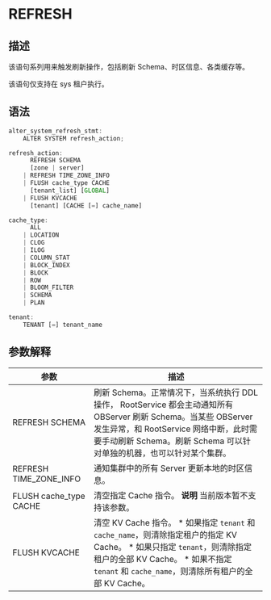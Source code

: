 REFRESH
============================



描述
-----------------------

该语句系列用来触发刷新操作，包括刷新 Schema、时区信息、各类缓存等。

该语句仅支持在 sys 租户执行。

语法
-----------------------

```javascript
alter_system_refresh_stmt:
    ALTER SYSTEM refresh_action;

refresh_action:
      REFRESH SCHEMA
      [zone | server]
    | REFRESH TIME_ZONE_INFO
    | FLUSH cache_type CACHE
      [tenant_list] [GLOBAL]
    | FLUSH KVCACHE
      [tenant] [CACHE [=] cache_name]

cache_type:
      ALL
    | LOCATION
    | CLOG
    | ILOG
    | COLUMN_STAT
    | BLOCK_INDEX
    | BLOCK
    | ROW
    | BLOOM_FILTER
    | SCHEMA
    | PLAN

tenant:
    TENANT [=] tenant_name
```



参数解释
-------------------------



|         **参数**         |                                                                                                                                                  **描述**                                                                                                                                                   |
|------------------------|-----------------------------------------------------------------------------------------------------------------------------------------------------------------------------------------------------------------------------------------------------------------------------------------------------------|
| REFRESH SCHEMA         | 刷新 Schema。正常情况下，当系统执行 DDL 操作， RootService 都会主动通知所有 OBServer 刷新 Schema。当某些 OBServer 发生异常，和 RootService 网络中断，此时需要手动刷新 Schema。刷新 Schema 可以针对单独的机器，也可以针对某个集群。                                                                                                                                                 |
| REFRESH TIME_ZONE_INFO | 通知集群中的所有 Server 更新本地的时区信息。                                                                                                                                                                                                                                                                                |
| FLUSH cache_type CACHE | 清空指定 Cache 指令。 **说明**  当前版本暂不支持该参数。                                                                                                                                                                                                                                       |
| FLUSH KVCACHE          | 清空 KV Cache 指令。 * 如果指定 `tenant` 和 `cache_name`，则清除指定租户的指定 KV Cache。   * 如果只指定 `tenant`，则清除指定租户的全部 KV Cache。   * 如果不指定 `tenant` 和 `cache_name`，则清除所有租户的全部 KV Cache。    |
